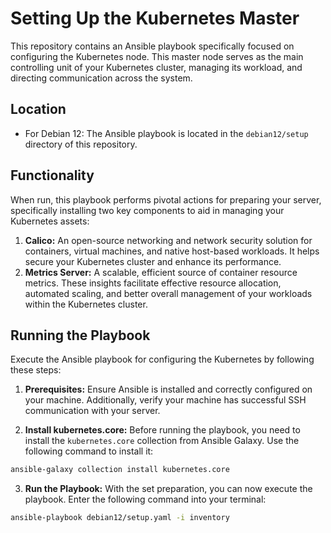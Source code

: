 # Setting Up the Kubernetes Master
This repository contains an Ansible playbook specifically focused on configuring the Kubernetes node.
This master node serves as the main controlling unit of your Kubernetes cluster, managing its workload, and directing communication across the system.

## Location
- For Debian 12:
The Ansible playbook is located in the `debian12/setup` directory of this repository.

## Functionality
When run, this playbook performs pivotal actions for preparing your server, specifically installing two key components to aid in managing your Kubernetes assets:
1. **Calico:** An open-source networking and network security solution for containers, virtual machines, and native host-based workloads. It helps secure your Kubernetes cluster and enhance its performance.
2. **Metrics Server:** A scalable, efficient source of container resource metrics. These insights facilitate effective resource allocation, automated scaling, and better overall management of your workloads within the Kubernetes cluster.

## Running the Playbook
Execute the Ansible playbook for configuring the Kubernetes by following these steps:

1. **Prerequisites:** Ensure Ansible is installed and correctly configured on your machine. Additionally, verify your machine has successful SSH communication with your server.

2. **Install kubernetes.core:** Before running the playbook, you need to install the `kubernetes.core` collection from Ansible Galaxy. Use the following command to install it:
```bash
ansible-galaxy collection install kubernetes.core
```

3. **Run the Playbook:** With the set preparation, you can now execute the playbook. Enter the following command into your terminal:
```bash
ansible-playbook debian12/setup.yaml -i inventory
```